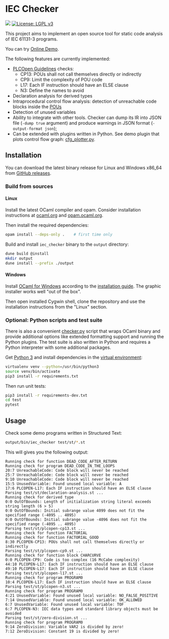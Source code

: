 # IEC Checker

![](https://github.com/jubnzv/iec-checker/workflows/Unit%20tests/badge.svg)
[![License: LGPL v3](https://img.shields.io/badge/License-LGPL%20v3-blue.svg)](https://www.gnu.org/licenses/lgpl-3.0)

This project aims to implement an open source tool for static code analysis of IEC 61131-3 programs.

You can try [Online Demo](https://idie.ru/bin/iec-checker).

The following features are currently implemented:
+ [PLCOpen Guidelines](https://plcopen.org/software-construction-guidelines) checks:
  - CP13: POUs shall not call themselves directly or indirectly
  - CP9: Limit the complexity of POU code
  - L17: Each IF instruction should have an ELSE clause
  - N3: Define the names to avoid
+ Declaration analysis for derived types
+ Intraprocedural control flow analysis: detection of unreachable code blocks inside the [POUs](https://en.wikipedia.org/wiki/IEC_61131-3#Program_organization_unit_(POU))
+ Detection of unused variables
+ Ability to integrate with other tools. Checker can dump its IR into JSON file (`-dump true` argument) and produce warnings in JSON format (`-output-format json`);
+ Can be extended with plugins written in Python. See demo plugin that plots control flow graph: [cfg_plotter.py](./src/python/plugins/cfg_plotter.py).

## Installation

You can download the latest binary release for Linux and Windows x86_64 from [GitHub releases](https://github.com/jubnzv/iec-checker/releases).

### Build from sources

#### Linux

Install the latest OCaml compiler and opam. Consider installation instructions at [ocaml.org](https://ocaml.org/docs/install.html) and [opam.ocaml.org](https://opam.ocaml.org/doc/Install.html).

Then install the required dependencies:

```bash
opam install --deps-only .    # first time only
```

Build and install `iec_checker` binary to the `output` directory:

```bash
dune build @install
mkdir output
dune install --prefix ./output
```

#### Windows

Install [OCaml for Windows](https://fdopen.github.io/opam-repository-mingw/) according to the [installation guide](https://fdopen.github.io/opam-repository-mingw/installation/). The graphic installer works well "out of the box".

Then open installed Cygwin shell, clone the repository and use the installation instructions from the "Linux" section.

### Optional: Python scripts and test suite
There is also a convenient [checker.py](./checker.py) script that wraps OCaml binary and provide additional options like extended formatting support and running the Python plugins. The test suite is also written in Python and requires a Python interpreter with some additional packages.

Get [Python 3](https://www.python.org/downloads/) and install dependencies in the [virtual environment](https://docs.python.org/3/library/venv.html):
```bash
virtualenv venv --python=/usr/bin/python3
source venv/bin/activate
pip3 install -r requirements.txt
```

Then run unit tests:
```bash
pip3 install -r requirements-dev.txt
cd test
pytest
```

## Usage

Check some demo programs written in Structured Text:

```bash
output/bin/iec_checker test/st/*.st
```

This will gives you the following output:

```
Running check for function DEAD_CODE_AFTER_RETURN
Running check for program DEAD_CODE_IN_THE_LOOPS
20:7 UnreachableCode: Code block will never be reached
25:7 UnreachableCode: Code block will never be reached
9:10 UnreachableCode: Code block will never be reached
15:5 UnusedVariable: Found unused local variable: A
17:6 PLCOPEN-L17: Each IF instruction should have an ELSE clause
Parsing test/st/declaration-analysis.st ...
Running check for derived type
0:0 OutOfBounds: Length of initialization string literal exceeds string length (6 > 5)
0:0 OutOfBounds: Initial subrange value 4099 does not fit the specified range (-4095 .. 4095)
0:0 OutOfBounds: Initial subrange value -4096 does not fit the specified range (-4095 .. 4095)
Parsing test/st/plcopen-cp13.st ...
Running check for function FACTORIAL
Running check for function FACTORIAL_GOOD
8:30 PLCOPEN-CP13: POUs shall not call themselves directly or indirectly
Parsing test/st/plcopen-cp9.st ...
Running check for function block CHARCURVE
0:0 PLCOPEN-CP9: Code is too complex (16 McCabe complexity)
44:10 PLCOPEN-L17: Each IF instruction should have an ELSE clause
49:10 PLCOPEN-L17: Each IF instruction should have an ELSE clause
Parsing test/st/plcopen-l17.st ...
Running check for program PROGRAM0
10:4 PLCOPEN-L17: Each IF instruction should have an ELSE clause
Parsing test/st/plcopen-n3.st ...
Running check for program PROGRAM0
4:21 UnusedVariable: Found unused local variable: NO_FALSE_POSITIVE
7:14 UnusedVariable: Found unused local variable: OK_ALLOWED
6:7 UnusedVariable: Found unused local variable: TOF
6:7 PLCOPEN-N3: IEC data types and standard library objects must be avoided
Parsing test/st/zero-division.st ...
Running check for program PROGRAM0
9:14 ZeroDivision: Variable VAR2 is divided by zero!
7:12 ZeroDivision: Constant 19 is divided by zero!
```
